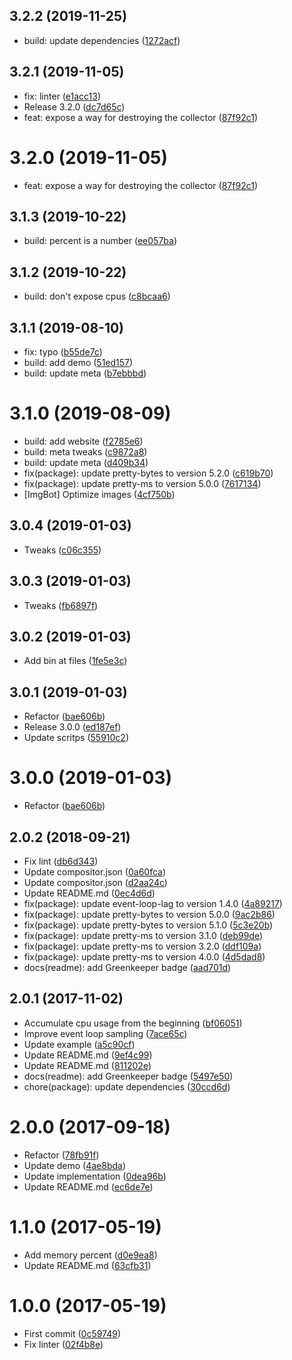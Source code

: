 <a name="3.2.2"></a>
## 3.2.2 (2019-11-25)

* build: update dependencies ([1272acf](https://github.com/kikobeats/process-stats/commit/1272acf))



<a name="3.2.1"></a>
## 3.2.1 (2019-11-05)

* fix: linter ([e1acc13](https://github.com/kikobeats/process-stats/commit/e1acc13))
* Release 3.2.0 ([dc7d65c](https://github.com/kikobeats/process-stats/commit/dc7d65c))
* feat: expose a way for destroying the collector ([87f92c1](https://github.com/kikobeats/process-stats/commit/87f92c1))



<a name="3.2.0"></a>
# 3.2.0 (2019-11-05)

* feat: expose a way for destroying the collector ([87f92c1](https://github.com/kikobeats/process-stats/commit/87f92c1))



<a name="3.1.3"></a>
## 3.1.3 (2019-10-22)

* build: percent is a number ([ee057ba](https://github.com/kikobeats/process-stats/commit/ee057ba))



<a name="3.1.2"></a>
## 3.1.2 (2019-10-22)

* build: don't expose cpus ([c8bcaa6](https://github.com/kikobeats/process-stats/commit/c8bcaa6))



<a name="3.1.1"></a>
## 3.1.1 (2019-08-10)

* fix: typo ([b55de7c](https://github.com/kikobeats/process-stats/commit/b55de7c))
* build: add demo ([51ed157](https://github.com/kikobeats/process-stats/commit/51ed157))
* build: update meta ([b7ebbbd](https://github.com/kikobeats/process-stats/commit/b7ebbbd))



<a name="3.1.0"></a>
# 3.1.0 (2019-08-09)

* build: add website ([f2785e6](https://github.com/kikobeats/process-stats/commit/f2785e6))
* build: meta tweaks ([c9872a8](https://github.com/kikobeats/process-stats/commit/c9872a8))
* build: update meta ([d409b34](https://github.com/kikobeats/process-stats/commit/d409b34))
* fix(package): update pretty-bytes to version 5.2.0 ([c619b70](https://github.com/kikobeats/process-stats/commit/c619b70))
* fix(package): update pretty-ms to version 5.0.0 ([7617134](https://github.com/kikobeats/process-stats/commit/7617134))
* [ImgBot] Optimize images ([4cf750b](https://github.com/kikobeats/process-stats/commit/4cf750b))



<a name="3.0.4"></a>
## 3.0.4 (2019-01-03)

* Tweaks ([c06c355](https://github.com/kikobeats/process-stats/commit/c06c355))



<a name="3.0.3"></a>
## 3.0.3 (2019-01-03)

* Tweaks ([fb6897f](https://github.com/kikobeats/process-stats/commit/fb6897f))



<a name="3.0.2"></a>
## 3.0.2 (2019-01-03)

* Add bin at files ([1fe5e3c](https://github.com/kikobeats/process-stats/commit/1fe5e3c))



<a name="3.0.1"></a>
## 3.0.1 (2019-01-03)

* Refactor ([bae606b](https://github.com/kikobeats/process-stats/commit/bae606b))
* Release 3.0.0 ([ed187ef](https://github.com/kikobeats/process-stats/commit/ed187ef))
* Update scritps ([55910c2](https://github.com/kikobeats/process-stats/commit/55910c2))



<a name="3.0.0"></a>
# 3.0.0 (2019-01-03)

* Refactor ([bae606b](https://github.com/kikobeats/process-stats/commit/bae606b))



<a name="2.0.2"></a>
## 2.0.2 (2018-09-21)

* Fix lint ([db6d343](https://github.com/kikobeats/process-stats/commit/db6d343))
* Update compositor.json ([0a60fca](https://github.com/kikobeats/process-stats/commit/0a60fca))
* Update compositor.json ([d2aa24c](https://github.com/kikobeats/process-stats/commit/d2aa24c))
* Update README.md ([0ec4d6d](https://github.com/kikobeats/process-stats/commit/0ec4d6d))
* fix(package): update event-loop-lag to version 1.4.0 ([4a89217](https://github.com/kikobeats/process-stats/commit/4a89217))
* fix(package): update pretty-bytes to version 5.0.0 ([9ac2b86](https://github.com/kikobeats/process-stats/commit/9ac2b86))
* fix(package): update pretty-bytes to version 5.1.0 ([5c3e20b](https://github.com/kikobeats/process-stats/commit/5c3e20b))
* fix(package): update pretty-ms to version 3.1.0 ([deb99de](https://github.com/kikobeats/process-stats/commit/deb99de))
* fix(package): update pretty-ms to version 3.2.0 ([ddf109a](https://github.com/kikobeats/process-stats/commit/ddf109a))
* fix(package): update pretty-ms to version 4.0.0 ([4d5dad8](https://github.com/kikobeats/process-stats/commit/4d5dad8))
* docs(readme): add Greenkeeper badge ([aad701d](https://github.com/kikobeats/process-stats/commit/aad701d))



<a name="2.0.1"></a>
## 2.0.1 (2017-11-02)

* Accumulate cpu usage from the beginning ([bf06051](https://github.com/kikobeats/process-stats/commit/bf06051))
* Improve event loop sampling ([7ace65c](https://github.com/kikobeats/process-stats/commit/7ace65c))
* Update example ([a5c90cf](https://github.com/kikobeats/process-stats/commit/a5c90cf))
* Update README.md ([9ef4c99](https://github.com/kikobeats/process-stats/commit/9ef4c99))
* Update README.md ([811202e](https://github.com/kikobeats/process-stats/commit/811202e))
* docs(readme): add Greenkeeper badge ([5497e50](https://github.com/kikobeats/process-stats/commit/5497e50))
* chore(package): update dependencies ([30ccd6d](https://github.com/kikobeats/process-stats/commit/30ccd6d))



<a name="2.0.0"></a>
# 2.0.0 (2017-09-18)

* Refactor ([78fb91f](https://github.com/kikobeats/process-stats/commit/78fb91f))
* Update demo ([4ae8bda](https://github.com/kikobeats/process-stats/commit/4ae8bda))
* Update implementation ([0dea96b](https://github.com/kikobeats/process-stats/commit/0dea96b))
* Update README.md ([ec6de7e](https://github.com/kikobeats/process-stats/commit/ec6de7e))



<a name="1.1.0"></a>
# 1.1.0 (2017-05-19)

* Add memory percent ([d0e9ea8](https://github.com/kikobeats/process-stats/commit/d0e9ea8))
* Update README.md ([63cfb31](https://github.com/kikobeats/process-stats/commit/63cfb31))



<a name="1.0.0"></a>
# 1.0.0 (2017-05-19)

* First commit ([0c59749](https://github.com/kikobeats/process-stats/commit/0c59749))
* Fix linter ([02f4b8e](https://github.com/kikobeats/process-stats/commit/02f4b8e))



